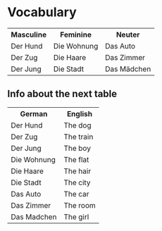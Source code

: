 <h1>Vocabulary</h1>

<table>
  <tr>
    <th>Masculine</th>
    <th>Feminine</th>
    <th>Neuter</th>
  </tr>
  <tr>
    <td>Der Hund</td>
    <td>Die Wohnung</td>
    <td>Das Auto</td>
  </tr>
  <tr>
    <td>Der Zug</td>
    <td>Die Haare</td>
    <td>Das Zimmer</td>
  </tr>
  
  <tr>
    <td>Der Jung</td>
    <td>Die Stadt</td>
    <td>Das Mädchen</td>
  </tr> 
 </table>


<h2>Info about the next table</h2>

<table>
 <tr>
  <th> German</th>
  <th> English</th>
  </tr>
  <tr>
  <td> Der Hund </td> 
  <td> The dog  </td>
  </tr>
  <tr>
  <td>Der Zug   </td>
  <td>The train </td>
  </tr>
  <tr>
  <td> Der Jung </td>
  <td> The boy  </td>
  </tr>
  <tr>
  <td> Die Wohnung</td>
  <td> The flat  </td>
  </tr> 
  <tr>
  <td> Die Haare</td>
  <td> The hair</td>
   </tr>
   <tr>
  <td>Die Stadt</td>
  <td> The city </td>
   </tr>
   <tr>
  <td> Das Auto</td>
  <td> The car </td>
   </tr>
   <tr>
  <td> Das Zimmer</td>
  <td> The room </td>
   </tr> 
   <tr>
   <td> Das Madchen</td>
   <td> The girl </td>
</table>
 
 
